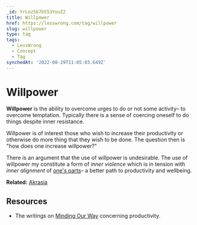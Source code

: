 ```yaml
---
_id: YrLoz567b553YouZ2
title: Willpower
href: https://lesswrong.com/tag/willpower
slug: willpower
type: tag
tags:
  - LessWrong
  - Concept
  - Tag
synchedAt: '2022-08-29T11:05:03.649Z'
---
```


# Willpower

**Willpower** is the ability to overcome urges to do or not some activity– to overcome temptation. Typically there is a sense of coercing oneself to do things despite inner resistance. 

Willpower is of interest those who wish to increase their productivity or otherwise do more thing that they wish to be done. The question then is "how does one increase willpower?" 

There is an argument that the use of willpower is undesirable. The use of willpower my constitute a form of *inner violence* which is in tension with *inner* *alignment* of [one's parts](https://www.lessestwrong.com/tag/subagents)– a better path to productivity and wellbeing.

**Related:** [Akrasia](https://www.lessestwrong.com/tag/akrasia)

## Resources

- The writings on [Minding Our Way](http://mindingourway.com/) concerning productivity.
